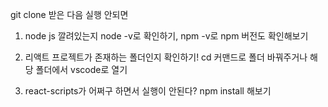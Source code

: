 git clone 받은 다음 실행 안되면

1. node js 깔려있는지 node -v로 확인하기, npm -v로 npm 버전도 확인해보기

2. 리액트 프로젝트가 존재하는 폴더인지 확인하기! cd 커맨드로 폴더 바꿔주거나 해당 폴더에서 vscode로 열기

3. react-scripts가 어쩌구 하면서 실행이 안된다? npm install 해보기
